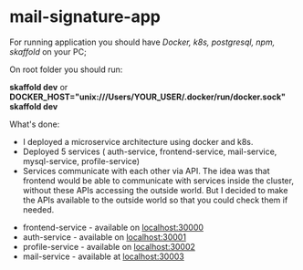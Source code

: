 # mail-signature-app

For running application you should have *Docker, k8s, postgresql, npm, skaffold* on your PC;

On root folder you should run:

<b>skaffold dev</b> or <b>DOCKER_HOST="unix:///Users/YOUR_USER/.docker/run/docker.sock" skaffold dev</b>

What's done: 
- I deployed a microservice architecture using docker and k8s.
- Deployed 5 services ( auth-service, frontend-service, mail-service, mysql-service, profile-service)
- Services communicate with each other via API. The idea was that frontend would be able to communicate with services inside the cluster, without these APIs accessing the outside world. But I decided to make the APIs available to the outside world so that you could check them if needed.

<ul>
<li>frontend-service - available on <a href="http://localhost:30000">localhost:30000</a></li>
<li>auth-service - available on  <a href="http://localhost:30001">localhost:30001</a></li>
<li>profile-service - available on  <a href="http://localhost:30002">localhost:30002</a></li>
<li>mail-service - available at  <a href="http://localhost:30003">localhost:30003</a></li>
</ul>
